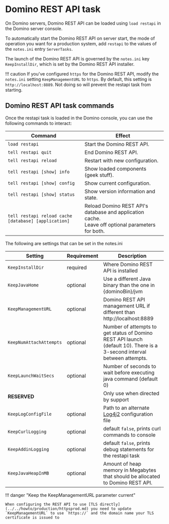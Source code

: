 # Domino REST API task

On Domino servers, Domino REST API can be loaded using `load restapi` in the Domino server console.

To automatically start the Domino REST API on server start, the mode of operation you want for a production system, add `restapi` to the values of the `notes.ini` entry `ServerTasks`.

The launch of the Domino REST API is governed by the `notes.ini` key `KeepInstallDir`, which is set by the Domino REST API installer.

<!-- prettier-ignore -->
!!! caution
    If you've configured `https` for the Domino REST API, modify the `notes.ini` setting `KeepManagementURL` to `https`. By default, this setting is `http://localhost:8889`. Not doing so will prevent the restapi task from starting.

## Domino REST API task commands

Once the restapi task is loaded in the Domino console, you can use the following commands to interact:

| Command                                              | Effect                                                                                              |
| ---------------------------------------------------- | --------------------------------------------------------------------------------------------------- |
| `load restapi`                                       | Start the Domino REST API.                                                                          |
| `tell restapi quit`                                  | End Domino REST API.                                                                                |
| `tell restapi reload`                                | Restart with new configuration.                                                                     |
| `tell restapi [show] info`                           | Show loaded components (geek stuff).                                                                |
| `tell restapi [show] config`                         | Show current configuration.                                                                         |
| `tell restapi [show] status`                         | Show version information and state.                                                                 |
| `tell restapi reload cache [database] [application]` | Reload Domino REST API's database and application cache.<br>Leave off optional parameters for both. |

The following are settings that can be set in the notes.ini

| Setting                 | Requirement | Description                                                                                       |
| ----------------------- | ----------- | ------------------------------------------------------------------------------------------------- |
| `KeepInstallDir`        | required    | Where Domino REST API is installed                                                                |
| `KeepJavaHome`          | optional    | Use a different Java binary than the one in {dominoBin}/jvm                                       |
| `KeepManagementURL`     | optional    | Domino REST API management URL if different than http://localhost:8889                            |
| `KeepNumAttachAttempts` | optional    | Number of attempts to get status of Domino REST API launch (default 10). There is a 3-second interval between attempts.  |
| `KeepLaunchWaitSecs`    | optional    | Number of seconds to wait before executing java command (default 0)                               |
| **RESERVED**            |             | Only use when directed by support                                                                 |
| `KeepLogConfigFile`     | optional    | Path to an alternate [Log4j2](https://logging.apache.org/log4j/2.x/index.html) configuration file |
| `KeepCurlLogging`       | optional    | default `false`, prints curl commands to console                                                  |
| `KeepAddinLogging`        | optional    | default `false`, prints debug statements for the restapi task                                      |
| `KeepJavaHeapInMB`        | optional    | Amount of heap memory in Megabytes that should be allocated to Domino REST API.                                     |


!!! danger "Keep the KeepManagementURL parameter current"

    When configuring the REST API to use [TLS directly](../../howto/production/httpsprod.md) you need to update `KeepManagementURL` to use `https://` and the domain name your TLS certificate is issued to
